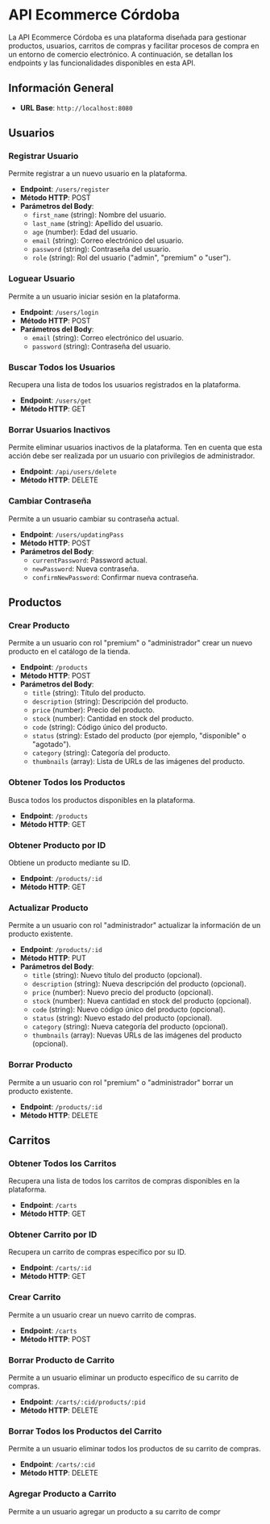# API Ecommerce Córdoba

La API Ecommerce Córdoba es una plataforma diseñada para gestionar productos, usuarios, carritos de compras y facilitar procesos de compra en un entorno de comercio electrónico. A continuación, se detallan los endpoints y las funcionalidades disponibles en esta API.

## Información General

- **URL Base**: `http://localhost:8080`

## Usuarios

### Registrar Usuario

Permite registrar a un nuevo usuario en la plataforma.

- **Endpoint**: `/users/register`
- **Método HTTP**: POST
- **Parámetros del Body**:
  - `first_name` (string): Nombre del usuario.
  - `last_name` (string): Apellido del usuario.
  - `age` (number): Edad del usuario.
  - `email` (string): Correo electrónico del usuario.
  - `password` (string): Contraseña del usuario.
  - `role` (string): Rol del usuario ("admin", "premium" o "user").

### Loguear Usuario

Permite a un usuario iniciar sesión en la plataforma.

- **Endpoint**: `/users/login`
- **Método HTTP**: POST
- **Parámetros del Body**:
  - `email` (string): Correo electrónico del usuario.
  - `password` (string): Contraseña del usuario.

### Buscar Todos los Usuarios

Recupera una lista de todos los usuarios registrados en la plataforma.

- **Endpoint**: `/users/get`
- **Método HTTP**: GET

### Borrar Usuarios Inactivos

Permite eliminar usuarios inactivos de la plataforma. Ten en cuenta que esta acción debe ser realizada por un usuario con privilegios de administrador.

- **Endpoint**: `/api/users/delete`
- **Método HTTP**: DELETE

### Cambiar Contraseña

Permite a un usuario cambiar su contraseña actual.

- **Endpoint**: `/users/updatingPass`
- **Método HTTP**: POST
- **Parámetros del Body**:
  - `currentPassword`: Password actual.
  - `newPassword`: Nueva contraseña.
  - `confirmNewPassword`: Confirmar nueva contraseña.

## Productos

### Crear Producto

Permite a un usuario con rol "premium" o "administrador" crear un nuevo producto en el catálogo de la tienda.

- **Endpoint**: `/products`
- **Método HTTP**: POST
- **Parámetros del Body**:
  - `title` (string): Título del producto.
  - `description` (string): Descripción del producto.
  - `price` (number): Precio del producto.
  - `stock` (number): Cantidad en stock del producto.
  - `code` (string): Código único del producto.
  - `status` (string): Estado del producto (por ejemplo, "disponible" o "agotado").
  - `category` (string): Categoría del producto.
  - `thumbnails` (array): Lista de URLs de las imágenes del producto.

### Obtener Todos los Productos

Busca todos los productos disponibles en la plataforma.

- **Endpoint**: `/products`
- **Método HTTP**: GET

### Obtener Producto por ID

Obtiene un producto mediante su ID.

- **Endpoint**: `/products/:id`
- **Método HTTP**: GET

### Actualizar Producto

Permite a un usuario con rol "administrador" actualizar la información de un producto existente.

- **Endpoint**: `/products/:id`
- **Método HTTP**: PUT
- **Parámetros del Body**:
  - `title` (string): Nuevo título del producto (opcional).
  - `description` (string): Nueva descripción del producto (opcional).
  - `price` (number): Nuevo precio del producto (opcional).
  - `stock` (number): Nueva cantidad en stock del producto (opcional).
  - `code` (string): Nuevo código único del producto (opcional).
  - `status` (string): Nuevo estado del producto (opcional).
  - `category` (string): Nueva categoría del producto (opcional).
  - `thumbnails` (array): Nuevas URLs de las imágenes del producto (opcional).

### Borrar Producto

Permite a un usuario con rol "premium" o "administrador" borrar un producto existente.

- **Endpoint**: `/products/:id`
- **Método HTTP**: DELETE

## Carritos

### Obtener Todos los Carritos

Recupera una lista de todos los carritos de compras disponibles en la plataforma.

- **Endpoint**: `/carts`
- **Método HTTP**: GET

### Obtener Carrito por ID

Recupera un carrito de compras específico por su ID.

- **Endpoint**: `/carts/:id`
- **Método HTTP**: GET

### Crear Carrito

Permite a un usuario crear un nuevo carrito de compras.

- **Endpoint**: `/carts`
- **Método HTTP**: POST

### Borrar Producto de Carrito

Permite a un usuario eliminar un producto específico de su carrito de compras.

- **Endpoint**: `/carts/:cid/products/:pid`
- **Método HTTP**: DELETE

### Borrar Todos los Productos del Carrito

Permite a un usuario eliminar todos los productos de su carrito de compras.

- **Endpoint**: `/carts/:cid`
- **Método HTTP**: DELETE

### Agregar Producto a Carrito

Permite a un usuario agregar un producto a su carrito de compr

